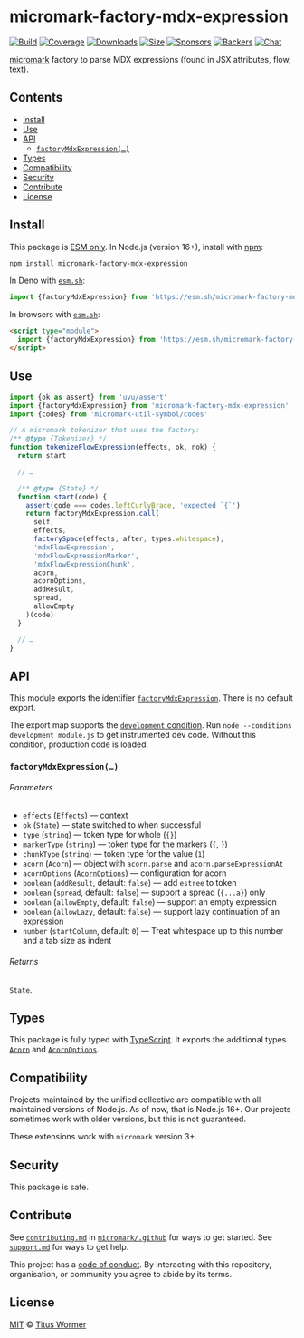 # micromark-factory-mdx-expression

[![Build][build-badge]][build]
[![Coverage][coverage-badge]][coverage]
[![Downloads][downloads-badge]][downloads]
[![Size][bundle-size-badge]][bundle-size]
[![Sponsors][sponsors-badge]][opencollective]
[![Backers][backers-badge]][opencollective]
[![Chat][chat-badge]][chat]

[micromark][] factory to parse MDX expressions (found in JSX attributes, flow,
text).

## Contents

*   [Install](#install)
*   [Use](#use)
*   [API](#api)
    *   [`factoryMdxExpression(…)`](#factorymdxexpression)
*   [Types](#types)
*   [Compatibility](#compatibility)
*   [Security](#security)
*   [Contribute](#contribute)
*   [License](#license)

## Install

This package is [ESM only][esm].
In Node.js (version 16+), install with [npm][]:

```sh
npm install micromark-factory-mdx-expression
```

In Deno with [`esm.sh`][esmsh]:

```js
import {factoryMdxExpression} from 'https://esm.sh/micromark-factory-mdx-expression@1'
```

In browsers with [`esm.sh`][esmsh]:

```html
<script type="module">
  import {factoryMdxExpression} from 'https://esm.sh/micromark-factory-mdx-expression@1?bundle'
</script>
```

## Use

```js
import {ok as assert} from 'uvu/assert'
import {factoryMdxExpression} from 'micromark-factory-mdx-expression'
import {codes} from 'micromark-util-symbol/codes'

// A micromark tokenizer that uses the factory:
/** @type {Tokenizer} */
function tokenizeFlowExpression(effects, ok, nok) {
  return start

  // …

  /** @type {State} */
  function start(code) {
    assert(code === codes.leftCurlyBrace, 'expected `{`')
    return factoryMdxExpression.call(
      self,
      effects,
      factorySpace(effects, after, types.whitespace),
      'mdxFlowExpression',
      'mdxFlowExpressionMarker',
      'mdxFlowExpressionChunk',
      acorn,
      acornOptions,
      addResult,
      spread,
      allowEmpty
    )(code)
  }

  // …
}
```

## API

This module exports the identifier
[`factoryMdxExpression`][api-factory-mdx-expression].
There is no default export.

The export map supports the [`development` condition][development].
Run `node --conditions development module.js` to get instrumented dev code.
Without this condition, production code is loaded.

### `factoryMdxExpression(…)`

###### Parameters

*   `effects` (`Effects`)
    — context
*   `ok` (`State`)
    — state switched to when successful
*   `type` (`string`)
    — token type for whole (`{}`)
*   `markerType` (`string`)
    — token type for the markers (`{`, `}`)
*   `chunkType` (`string`)
    — token type for the value (`1`)
*   `acorn` (`Acorn`)
    — object with `acorn.parse` and `acorn.parseExpressionAt`
*   `acornOptions` ([`AcornOptions`][acorn-options])
    — configuration for acorn
*   `boolean` (`addResult`, default: `false`)
    — add `estree` to token
*   `boolean` (`spread`, default: `false`)
    — support a spread (`{...a}`) only
*   `boolean` (`allowEmpty`, default: `false`)
    — support an empty expression
*   `boolean` (`allowLazy`, default: `false`)
    — support lazy continuation of an expression
*   `number` (`startColumn`, default: `0`) — Treat whitespace up to this number
    and a tab size as indent

<!--
  To do: add `startColumn` back (https://github.com/micromark/micromark-extension-mdx-expression/commit/3fede42b95b644709e20f32401251d8b223171bc), test it and port to `markdown-rs`?
-->

###### Returns

`State`.

## Types

This package is fully typed with [TypeScript][].
It exports the additional types [`Acorn`][acorn] and
[`AcornOptions`][acorn-options].

## Compatibility

Projects maintained by the unified collective are compatible with all maintained
versions of Node.js.
As of now, that is Node.js 16+.
Our projects sometimes work with older versions, but this is not guaranteed.

These extensions work with `micromark` version 3+.

## Security

This package is safe.

## Contribute

See [`contributing.md`][contributing] in [`micromark/.github`][health] for ways
to get started.
See [`support.md`][support] for ways to get help.

This project has a [code of conduct][coc].
By interacting with this repository, organisation, or community you agree to
abide by its terms.

## License

[MIT][license] © [Titus Wormer][author]

<!-- Definitions -->

[build-badge]: https://github.com/micromark/micromark-extension-mdx-expression/workflows/main/badge.svg

[build]: https://github.com/micromark/micromark-extension-mdx-expression/actions

[coverage-badge]: https://img.shields.io/codecov/c/github/micromark/micromark-extension-mdx-expression.svg

[coverage]: https://codecov.io/github/micromark/micromark-extension-mdx-expression

[downloads-badge]: https://img.shields.io/npm/dm/micromark-factory-mdx-expression.svg

[downloads]: https://www.npmjs.com/package/micromark-factory-mdx-expression

[bundle-size-badge]: https://img.shields.io/bundlephobia/minzip/micromark-factory-mdx-expression.svg

[bundle-size]: https://bundlephobia.com/result?p=micromark-factory-mdx-expression

[sponsors-badge]: https://opencollective.com/unified/sponsors/badge.svg

[backers-badge]: https://opencollective.com/unified/backers/badge.svg

[opencollective]: https://opencollective.com/unified

[npm]: https://docs.npmjs.com/cli/install

[esmsh]: https://esm.sh

[chat-badge]: https://img.shields.io/badge/chat-discussions-success.svg

[chat]: https://github.com/micromark/micromark/discussions

[license]: https://github.com/micromark/micromark-extension-mdx-expression/blob/main/license

[author]: https://wooorm.com

[health]: https://github.com/micromark/.github

[contributing]: https://github.com/micromark/.github/blob/main/contributing.md

[support]: https://github.com/micromark/.github/blob/main/support.md

[coc]: https://github.com/micromark/.github/blob/main/code-of-conduct.md

[esm]: https://gist.github.com/sindresorhus/a39789f98801d908bbc7ff3ecc99d99c

[typescript]: https://www.typescriptlang.org

[development]: https://nodejs.org/api/packages.html#packages_resolving_user_conditions

[acorn]: https://github.com/acornjs/acorn

[acorn-options]: https://github.com/acornjs/acorn/blob/96c721dbf89d0ccc3a8c7f39e69ef2a6a3c04dfa/acorn/dist/acorn.d.ts#L16

[micromark]: https://github.com/micromark/micromark

[api-factory-mdx-expression]: #micromark-factory-mdx-expression
